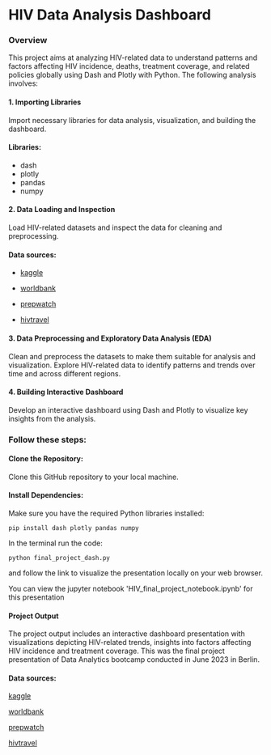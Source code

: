 # HIV Data Analysis Dashboard

### Overview
This project aims at analyzing HIV-related data to understand patterns and factors affecting HIV incidence, deaths, treatment coverage, and related policies globally using Dash and Plotly with Python. The following analysis involves:

#### 1. Importing Libraries
Import necessary libraries for data analysis, visualization, and building the dashboard.

#### Libraries:

- dash
- plotly
- pandas
- numpy


#### 2. Data Loading and Inspection
Load HIV-related datasets and inspect the data for cleaning and preprocessing.

#### Data sources:

- [kaggle](https://www.kaggle.com/datasets/programmerrdai/hiv-aids)

- [worldbank](https://data.worldbank.org/indicator/SH.HIV.ARTC.ZS)

- [prepwatch](https://www.prepwatch.org/resources/global-prep-tracker)

- [hivtravel](https://www.hivtravel.org)


#### 3. Data Preprocessing and Exploratory Data Analysis (EDA)
Clean and preprocess the datasets to make them suitable for analysis and visualization. Explore HIV-related data to identify patterns and trends over time and across different regions.

#### 4. Building Interactive Dashboard
Develop an interactive dashboard using Dash and Plotly to visualize key insights from the analysis.



### Follow these steps:

#### Clone the Repository: 
Clone this GitHub repository to your local machine.
#### Install Dependencies: 
Make sure you have the required Python libraries installed:

`pip install dash plotly pandas numpy`

In the terminal run the code: 

`python final_project_dash.py` 

and follow the link to visualize the presentation locally on your web browser.

You can view the jupyter notebook 'HIV_final_project_notebook.ipynb' for this presentation

#### Project Output
The project output includes an interactive dashboard presentation with visualizations depicting HIV-related trends, insights into factors affecting HIV incidence and treatment coverage. This was the final project presentation of Data Analytics bootcamp conducted in June 2023 in Berlin.


#### Data sources:

[kaggle](https://www.kaggle.com/datasets/programmerrdai/hiv-aids)

[worldbank](https://data.worldbank.org/indicator/SH.HIV.ARTC.ZS)

[prepwatch](https://www.prepwatch.org/resources/global-prep-tracker)

[hivtravel](https://www.hivtravel.org)